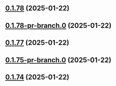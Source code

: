 ## [0.1.78](https://github.com/latha-414/AWS-CICD-web-app/compare/v0.1.78-pr-branch.0...v0.1.78) (2025-01-22)



## [0.1.78-pr-branch.0](https://github.com/latha-414/AWS-CICD-web-app/compare/v0.1.77...v0.1.78-pr-branch.0) (2025-01-22)



## [0.1.77](https://github.com/latha-414/AWS-CICD-web-app/compare/v0.1.75-pr-branch.0...v0.1.77) (2025-01-22)



## [0.1.75-pr-branch.0](https://github.com/latha-414/AWS-CICD-web-app/compare/v0.1.74...v0.1.75-pr-branch.0) (2025-01-22)



## [0.1.74](https://github.com/latha-414/AWS-CICD-web-app/compare/v0.1.74-pr-branch.0...v0.1.74) (2025-01-22)



